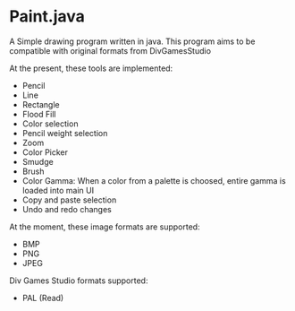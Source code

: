 # Paint.java
A Simple drawing program written in java. This program aims to be compatible with original formats from DivGamesStudio

At the present, these tools are implemented:

- Pencil
- Line
- Rectangle
- Flood Fill
- Color selection
- Pencil weight selection
- Zoom
- Color Picker
- Smudge
- Brush
- Color Gamma: When a color from a palette is choosed, entire gamma is loaded into main UI
- Copy and paste selection
- Undo and redo changes

At the moment, these image formats are supported:

- BMP
- PNG
- JPEG

Div Games Studio formats supported:

- PAL (Read)